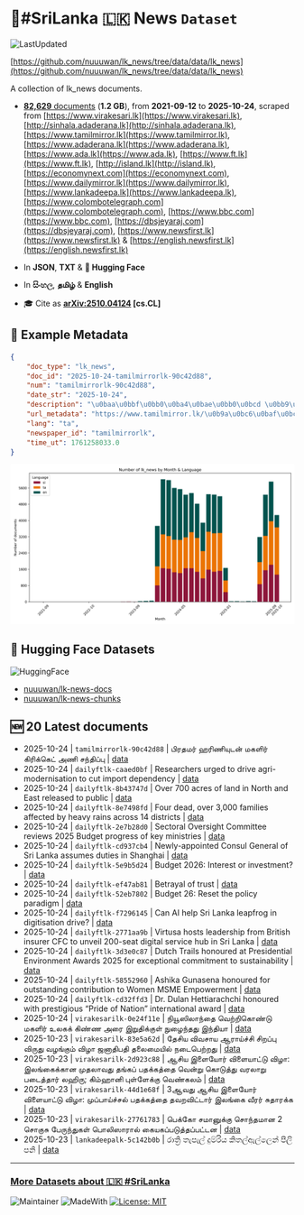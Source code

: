 # 📄#SriLanka 🇱🇰 News `Dataset`

![LastUpdated](https://img.shields.io/badge/last_updated-2025--10--24_05:14:47-green)

[https://github.com/nuuuwan/lk_news/tree/data/data/lk_news](https://github.com/nuuuwan/lk_news/tree/data/data/lk_news)

A collection of lk_news documents.

- [**82,629** documents](https://github.com/nuuuwan/lk_news/tree/data/data/lk_news) (**1.2 GB**), from **2021-09-12** to **2025-10-24**, scraped from [https://www.virakesari.lk](https://www.virakesari.lk), [http://sinhala.adaderana.lk](http://sinhala.adaderana.lk), [https://www.tamilmirror.lk](https://www.tamilmirror.lk), [https://www.adaderana.lk](https://www.adaderana.lk), [https://www.ada.lk](https://www.ada.lk), [https://www.ft.lk](https://www.ft.lk), [http://island.lk](http://island.lk), [https://economynext.com](https://economynext.com), [https://www.dailymirror.lk](https://www.dailymirror.lk), [https://www.lankadeepa.lk](https://www.lankadeepa.lk), [https://www.colombotelegraph.com](https://www.colombotelegraph.com), [https://www.bbc.com](https://www.bbc.com), [https://dbsjeyaraj.com](https://dbsjeyaraj.com), [https://www.newsfirst.lk](https://www.newsfirst.lk) & [https://english.newsfirst.lk](https://english.newsfirst.lk)

- In **JSON**, **TXT** & **🤗 Hugging Face**

- In **සිංහල**, **தமிழ்** & **English**

- 🎓 Cite as **[arXiv:2510.04124](https://arxiv.org/abs/2510.04124) [cs.CL]**

## 📝 Example Metadata

```json
{
    "doc_type": "lk_news",
    "doc_id": "2025-10-24-tamilmirrorlk-90c42d88",
    "num": "tamilmirrorlk-90c42d88",
    "date_str": "2025-10-24",
    "description": "\u0baa\u0bbf\u0bb0\u0ba4\u0bae\u0bb0\u0bcd \u0bb9\u0bb0\u0bbf\u0ba3\u0bbf\u0baf\u0bc1\u0b9f\u0ba9\u0bcd \u0bae\u0b95\u0bb3\u0bbf\u0bb0\u0bcd \u0b95\u0bbf\u0bb0\u0bbf\u0b95\u0bcd\u0b95\u0bc6\u0b9f\u0bcd \u0b85\u0ba3\u0bbf \u0b9a\u0ba8\u0bcd\u0ba4\u0bbf\u0baa\u0bcd\u0baa\u0bc1",
    "url_metadata": "https://www.tamilmirror.lk/\u0b9a\u0bc6\u0baf\u0bcd\u0ba4\u0bbf\u0b95\u0bb3\u0bcd/\u0baa\u0bbf\u0bb0\u0ba4\u0bae\u0bb0\u0bcd-\u0bb9\u0bb0\u0bbf\u0ba3\u0bbf\u0baf\u0bc1\u0b9f\u0ba9\u0bcd-\u0bae\u0b95\u0bb3\u0bbf\u0bb0\u0bcd-\u0b95\u0bbf\u0bb0\u0bbf\u0b95\u0bcd\u0b95\u0bc6\u0b9f\u0bcd-\u0b85\u0ba3\u0bbf-\u0b9a\u0ba8\u0bcd\u0ba4\u0bbf\u0baa\u0bcd\u0baa\u0bc1/175-366764",
    "lang": "ta",
    "newspaper_id": "tamilmirrorlk",
    "time_ut": 1761258033.0
}
```

![Chart](https://raw.githubusercontent.com/nuuuwan/lk_news/refs/heads/data/data/lk_news/docs_by_month_and_lang.png)

## 🤗 Hugging Face Datasets

![HuggingFace](https://img.shields.io/badge/-HuggingFace-FDEE21?style=for-the-badge&logo=HuggingFace)

- [nuuuwan/lk-news-docs](https://huggingface.co/datasets/nuuuwan/lk-news-docs)
- [nuuuwan/lk-news-chunks](https://huggingface.co/datasets/nuuuwan/lk-news-chunks)

## 🆕 20 Latest documents

- 2025-10-24 | `tamilmirrorlk-90c42d88` | பிரதமர் ஹரிணியுடன் மகளிர் கிரிக்கெட் அணி சந்திப்பு | [data](https://github.com/nuuuwan/lk_news/tree/data/data/lk_news/2020s/2025/2025-10-24-tamilmirrorlk-90c42d88)
- 2025-10-24 | `dailyftlk-caaed0bf` | Researchers urged to drive agri-modernisation to cut import dependency | [data](https://github.com/nuuuwan/lk_news/tree/data/data/lk_news/2020s/2025/2025-10-24-dailyftlk-caaed0bf)
- 2025-10-24 | `dailyftlk-8b43747d` | Over 700 acres of land in North and East released to public | [data](https://github.com/nuuuwan/lk_news/tree/data/data/lk_news/2020s/2025/2025-10-24-dailyftlk-8b43747d)
- 2025-10-24 | `dailyftlk-8e7498fd` | Four dead, over 3,000 families affected by heavy rains across 14 districts | [data](https://github.com/nuuuwan/lk_news/tree/data/data/lk_news/2020s/2025/2025-10-24-dailyftlk-8e7498fd)
- 2025-10-24 | `dailyftlk-2e7b28d0` | Sectoral Oversight Committee reviews 2025 Budget progress of key ministries | [data](https://github.com/nuuuwan/lk_news/tree/data/data/lk_news/2020s/2025/2025-10-24-dailyftlk-2e7b28d0)
- 2025-10-24 | `dailyftlk-cd937cb4` | Newly-appointed Consul General of Sri Lanka assumes duties in Shanghai | [data](https://github.com/nuuuwan/lk_news/tree/data/data/lk_news/2020s/2025/2025-10-24-dailyftlk-cd937cb4)
- 2025-10-24 | `dailyftlk-5e9b5d24` | Budget 2026: Interest or investment? | [data](https://github.com/nuuuwan/lk_news/tree/data/data/lk_news/2020s/2025/2025-10-24-dailyftlk-5e9b5d24)
- 2025-10-24 | `dailyftlk-ef47ab81` | Betrayal of trust | [data](https://github.com/nuuuwan/lk_news/tree/data/data/lk_news/2020s/2025/2025-10-24-dailyftlk-ef47ab81)
- 2025-10-24 | `dailyftlk-52eb7802` | Budget 26: Reset the policy paradigm | [data](https://github.com/nuuuwan/lk_news/tree/data/data/lk_news/2020s/2025/2025-10-24-dailyftlk-52eb7802)
- 2025-10-24 | `dailyftlk-f7296145` | Can AI help Sri Lanka leapfrog in digitisation drive? | [data](https://github.com/nuuuwan/lk_news/tree/data/data/lk_news/2020s/2025/2025-10-24-dailyftlk-f7296145)
- 2025-10-24 | `dailyftlk-2771aa9b` | Virtusa hosts leadership from British insurer CFC to unveil 200-seat digital service hub in Sri Lanka | [data](https://github.com/nuuuwan/lk_news/tree/data/data/lk_news/2020s/2025/2025-10-24-dailyftlk-2771aa9b)
- 2025-10-24 | `dailyftlk-3d3e0c87` | Dutch Trails honoured at Presidential Environment Awards 2025 for exceptional commitment to sustainability | [data](https://github.com/nuuuwan/lk_news/tree/data/data/lk_news/2020s/2025/2025-10-24-dailyftlk-3d3e0c87)
- 2025-10-24 | `dailyftlk-58552960` | Ashika Gunasena honoured for outstanding contribution to Women MSME Empowerment | [data](https://github.com/nuuuwan/lk_news/tree/data/data/lk_news/2020s/2025/2025-10-24-dailyftlk-58552960)
- 2025-10-24 | `dailyftlk-cd32ffd3` | Dr. Dulan Hettiarachchi honoured with prestigious “Pride of Nation” international award | [data](https://github.com/nuuuwan/lk_news/tree/data/data/lk_news/2020s/2025/2025-10-24-dailyftlk-cd32ffd3)
- 2025-10-24 | `virakesarilk-0e24f11e` | நியூஸிலாந்தை வெற்றிகொண்டு மகளிர் உலகக் கிண்ண அரை இறுதிக்குள் நுழைந்தது இந்தியா | [data](https://github.com/nuuuwan/lk_news/tree/data/data/lk_news/2020s/2025/2025-10-24-virakesarilk-0e24f11e)
- 2025-10-23 | `virakesarilk-83e5a62d` | தேசிய விவசாய ஆராய்ச்சி சிறப்பு விருது வழங்கும் விழா ஜனாதிபதி தலைமையில் நடைபெற்றது | [data](https://github.com/nuuuwan/lk_news/tree/data/data/lk_news/2020s/2025/2025-10-23-virakesarilk-83e5a62d)
- 2025-10-23 | `virakesarilk-2d923c88` | ஆசிய இளையோர் விளையாட்டு விழா: இலங்கைக்கான முதலாவது தங்கப் பதக்கத்தை வென்று கொடுத்து வரலாறு படைத்தார் லஹிரு; கிம்ஹானி புள்ளேக்கு வெண்கலம் | [data](https://github.com/nuuuwan/lk_news/tree/data/data/lk_news/2020s/2025/2025-10-23-virakesarilk-2d923c88)
- 2025-10-23 | `virakesarilk-44d1e68f` | 3ஆவது ஆசிய இளையோர் விளையாட்டு விழா: முப்பாய்ச்சல் பதக்கத்தை தவறவிட்டார் இலங்கை வீரர் சுதாரக்க | [data](https://github.com/nuuuwan/lk_news/tree/data/data/lk_news/2020s/2025/2025-10-23-virakesarilk-44d1e68f)
- 2025-10-23 | `virakesarilk-27761783` | பெக்கோ சமானுக்கு சொந்தமான 2 சொகுசு பேருந்துகள் பொலிஸாரால் கையகப்படுத்தப்பட்டன | [data](https://github.com/nuuuwan/lk_news/tree/data/data/lk_news/2020s/2025/2025-10-23-virakesarilk-27761783)
- 2025-10-23 | `lankadeepalk-5c142b0b` | රාත්‍රි තැපැල් දුම්රිය කිතල්ඇල්ලෙන් පීලි පනි | [data](https://github.com/nuuuwan/lk_news/tree/data/data/lk_news/2020s/2025/2025-10-23-lankadeepalk-5c142b0b)

---

### [More Datasets about 🇱🇰 #SriLanka](https://github.com/nuuuwan/lk_datasets)

![Maintainer](https://img.shields.io/badge/maintainer-nuuuwan-red)
![MadeWith](https://img.shields.io/badge/made_with-python-blue)
[![License: MIT](https://img.shields.io/badge/License-MIT-yellow.svg)](https://opensource.org/licenses/MIT)
